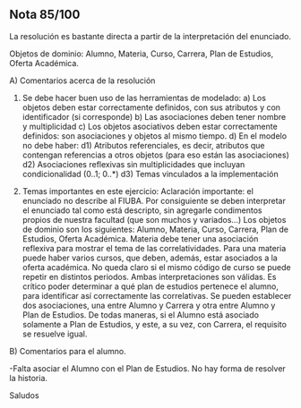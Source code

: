 ## Nota 85/100

La resolución es bastante directa a partir de la interpretación del enunciado.

Objetos de dominio: Alumno, Materia, Curso, Carrera, Plan de Estudios, Oferta Académica.

A) Comentarios acerca de la resolución

1) Se debe hacer buen uso de las herramientas de modelado:
a) Los objetos deben estar correctamente definidos, con sus atributos y con identificador (si corresponde)
b) Las asociaciones deben tener nombre y multiplicidad
c) Los objetos asociativos deben estar correctamente definidos: son asociaciones y objetos al mismo tiempo.
d) En el modelo no debe haber:
d1) Atributos referenciales, es decir, atributos que contengan referencias a otros objetos (para eso están las asociaciones)
d2) Asociaciones reflexivas sin multiplicidades que incluyan condicionalidad (0..1; 0..*)
d3) Temas vinculados a la implementación

2) Temas importantes en este ejercicio:
Aclaración importante: el enunciado no describe al FIUBA. Por consiguiente se deben interpretar el enunciado tal como está descripto, sin agregarle condimentos propios de nuestra facultad (que son muchos y variados…)
Los objetos de dominio son los siguientes: Alumno, Materia, Curso, Carrera, Plan de Estudios, Oferta Académica.
Materia debe tener una asociación reflexiva para mostrar el tema de las correlatividades.
Para una materia puede haber varios cursos, que deben, además, estar asociados a la oferta académica. No queda claro si el mismo código de curso se puede repetir en distintos periodos. Ambas interpretaciones son válidas.
Es crítico poder determinar a qué plan de estudios pertenece el alumno, para identificar así correctamente las correlativas. Se pueden establecer dos asociaciones, una entre Alumno y Carrera y otra entre Alumno y Plan de Estudios. De todas maneras, si el Alumno está asociado solamente a Plan de Estudios, y este, a su vez, con Carrera, el requisito se resuelve igual.

B) Comentarios para el alumno.

-Falta asociar el Alumno con el Plan de Estudios. No hay forma de resolver la historia.

Saludos
